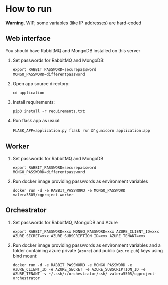 # How to run
**Warning.** WIP, some variables (like IP addresses) are hard-coded

## Web interface
You should have RabbitMQ and MongoDB installed on this server

1. Set passwords for RabbitMQ and MongoDB:
   ```
   export RABBIT_PASSWORD=securepassword MONGO_PASSWORD=differentpassword
   ```
2. Open app source directory:
   ```
   cd application
   ```
3. Install requirements:
   ```
   pip3 install -r requirements.txt
   ```
4. Run flask app as usual:

   `FLASK_APP=application.py flask run` or `gunicorn application:app`

## Worker
1. Set passwords for RabbitMQ and MongoDB
   ```
   export RABBIT_PASSWORD=securepassword MONGO_PASSWORD=differentpassword
   ```
2. Run docker image providing passwords as environment variables
   ```
   docker run -d -e RABBIT_PASSWORD -e MONGO_PASSWORD valera5505/cgproject-worker
   ```

## Orchestrator
1. Set passwords for RabbitMQ, MongoDB and Azure
   ```
   export RABBIT_PASSWORD=xxx MONGO_PASSWORD=xxx AZURE_CLIENT_ID=xxx AZURE_SECRET=xxx AZURE_SUBSCRIPTION_ID=xxx AZURE_TENANT=xxx
   ```
2. Run docker image providing passwords as environment variables and a folder containing azure private (`azure`) and public (`azure.pub`) keys using bind mount:
   ```
   docker run -d -e RABBIT_PASSWORD -e MONGO_PASSWORD -e AZURE_CLIENT_ID -e AZURE_SECRET -e AZURE_SUBSCRIPTION_ID -e AZURE_TENANT -v ~/.ssh/:/orchestrator/ssh/ valera5505/cgproject-orchestrator
   ```